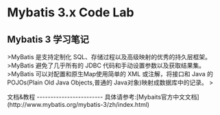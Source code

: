 Mybatis 3.x Code Lab
====================
Mybatis 3 学习笔记
----------------------
<p>
>MyBatis 是支持定制化 SQL、存储过程以及高级映射的优秀的持久层框架。
>MyBatis 避免了几乎所有的 JDBC 代码和手动设置参数以及获取结果集。
>MyBatis 可以对配置和原生Map使用简单的 XML 或注解，将接口和 Java 的 POJOs(Plain Old Java Objects,普通的 Java对象)映射成数据库中的记录。
>
</p>
文档&教程
------------------------
具体请参考:[Mybaits官方中文文档](http://www.mybatis.org/mybatis-3/zh/index.html)
